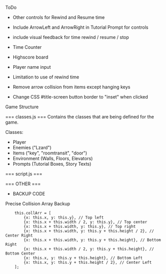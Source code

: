 ToDo
- Other controls for Rewind and Resume time
- Include ArrowLeft and ArrowRight in Tutorial Prompt for controls
- include visual feedback for time rewind / resume / stop
- Time Counter
- Highscore board
- Player name input
- Limitation to use of rewind time
- Remove arrow collision from items except hanging keys

- Change CSS #title-screen button border to "inset" when clicked


Game Structure

=== classes.js ===
Contains the classes that are being defined for the game.

Classes:
- Player
- Enemies ("Lzard")
- Items ("key", "roomtransit", "door")
- Environment (Walls, Floors, Elevators)
- Prompts (Tutorial Boxes, Story Texts)


=== script.js ===








=== OTHER ===

- BACKUP CODE

Precise Collision Array Backup

        this.collArr = [
            {x: this.x, y: this.y}, // Top left
            {x: this.x + this.width / 2, y: this.y}, // Top center
            {x: this.x + this.width, y: this.y}, // Top right
            {x: this.x + this.width, y: this.y + this.height / 2}, // Center Right
            {x: this.x + this.width, y: this.y + this.height}, // Bottom Right
            {x: this.x + this.width / 2, y: this.y + this.height}, // Bottom Center
            {x: this.x, y: this.y + this.height}, // Bottom Left
            {x: this.x, y: this.y + this.height / 2}, // Center Left
        ];